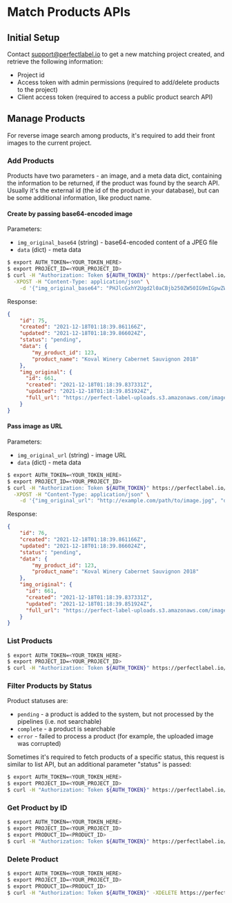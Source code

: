 # Match Products APIs
## Initial Setup
Contact support@perfectlabel.io to get a new matching project created, and 
retrieve the following information:
* Project id
* Access token with admin permissions (required to add/delete products to the project)
* Client access token (required to access a public product search API)

## Manage Products
For reverse image search among products, it's required to add their front images
to the current project.

### Add Products 

Products have two parameters - an image, and a meta data dict, containing the information
to be returned, if the product was found by the search API.
Usually it's the external id (the id of the product in your database), but can be some additional
information, like product name.

#### Create by passing base64-encoded image
Parameters:
* `img_original_base64` (string) - base64-encoded content of a JPEG file
* `data` (dict) - meta data
```bash
$ export AUTH_TOKEN=<YOUR_TOKEN_HERE>
$ export PROJECT_ID=<YOUR_PROJECT_ID>
$ curl -H "Authorization: Token ${AUTH_TOKEN}" https://perfectlabel.io/api/v001/projects/${PROJECT_ID}/products/ \
  -XPOST -H "Content-Type: application/json" \
    -d '{"img_original_base64": "PHJlcGxhY2Ugd2l0aCBjb250ZW50IG9mIGpwZWcgZmlsZT4=", "data": {"my_product_id": 123, "product_name": "Koval Winery Cabernet Sauvignon 2018"}'
```
Response:
```json
{
    "id": 75,
    "created": "2021-12-18T01:18:39.861166Z",
    "updated": "2021-12-18T01:18:39.866024Z",
    "status": "pending",
    "data": {
        "my_product_id": 123,
        "product_name": "Koval Winery Cabernet Sauvignon 2018"
    },
    "img_original": {
      "id": 661,
      "created": "2021-12-18T01:18:39.837331Z",
      "updated": "2021-12-18T01:18:39.851924Z",
      "full_url": "https://perfect-label-uploads.s3.amazonaws.com/images/78d75b31-40f0-406f-8283-2afc065fbbd1.jpg",
    }
}
```

#### Pass image as URL
Parameters:
* `img_original_url` (string) - image URL
* `data` (dict) - meta data
```bash
$ export AUTH_TOKEN=<YOUR_TOKEN_HERE>
$ export PROJECT_ID=<YOUR_PROJECT_ID>
$ curl -H "Authorization: Token ${AUTH_TOKEN}" https://perfectlabel.io/api/v001/projects/${PROJECT_ID}/products/ \
  -XPOST -H "Content-Type: application/json" \
    -d '{"img_original_url": "http://example.com/path/to/image.jpg", "data": {"my_product_id": 123, "product_name": "Koval Winery Cabernet Sauvignon 2018"}'
```
Response:
```json
{
    "id": 76,
    "created": "2021-12-18T01:18:39.861166Z",
    "updated": "2021-12-18T01:18:39.866024Z",
    "status": "pending",
    "data": {
        "my_product_id": 123,
        "product_name": "Koval Winery Cabernet Sauvignon 2018"
    },
    "img_original": {
      "id": 661,
      "created": "2021-12-18T01:18:39.837331Z",
      "updated": "2021-12-18T01:18:39.851924Z",
      "full_url": "https://perfect-label-uploads.s3.amazonaws.com/images/78d75b31-40f0-406f-8283-2afc065fbbd1.jpg"
    }
}
```


### List Products
```bash
$ export AUTH_TOKEN=<YOUR_TOKEN_HERE>
$ export PROJECT_ID=<YOUR_PROJECT_ID>
$ curl -H "Authorization: Token ${AUTH_TOKEN}" https://perfectlabel.io/api/v001/projects/${PROJECT_ID}/products/?product_fields=id,status,data
```

### Filter Products by Status

Product statuses are:
* `pending` - a product is added to the system, but not processed by the pipelines (i.e. not searchable) 
* `complete` - a product is searchable
* `error` - failed to process a product (for example, the uploaded image was corrupted)

Sometimes it's required to fetch products of a specific status, this request is similar to list API,
but an additional parameter "status" is passed:

```bash
$ export AUTH_TOKEN=<YOUR_TOKEN_HERE>
$ export PROJECT_ID=<YOUR_PROJECT_ID>
$ curl -H "Authorization: Token ${AUTH_TOKEN}" https://perfectlabel.io/api/v001/projects/${PROJECT_ID}/products/?status=complete&product_fields=id,status,data
```

### Get Product by ID

```bash
$ export AUTH_TOKEN=<YOUR_TOKEN_HERE>
$ export PROJECT_ID=<YOUR_PROJECT_ID>
$ export PRODUCT_ID=<PRODUCT_ID>
$ curl -H "Authorization: Token ${AUTH_TOKEN}" https://perfectlabel.io/api/v001/projects/${PROJECT_ID}/products/${PRODUCT_ID}/?product_fields=id,status,data
```


### Delete Product
```bash
$ export AUTH_TOKEN=<YOUR_TOKEN_HERE>
$ export PROJECT_ID=<YOUR_PROJECT_ID>
$ export PRODUCT_ID=<PRODUCT_ID>
$ curl -H "Authorization: Token ${AUTH_TOKEN}" -XDELETE https://perfectlabel.io/api/v001/projects/${PROJECT_ID}/products/${PRODUCT_ID}/
```
